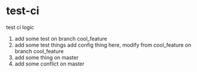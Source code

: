 # test-ci
test ci logic


1. add some test on branch cool_feature
2. add some test things add config thing here, modify from cool_feature on branch cool_feature
3. add some thing on master
4. add some conflict on master
